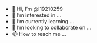 - 👋 Hi, I’m @l19210259
- 👀 I’m interested in ...
- 🌱 I’m currently learning ...
- 💞️ I’m looking to collaborate on ...
- 📫 How to reach me ...

<!---
l19210259/l19210259 is a ✨ special ✨ repository because its `README.md` (this file) appears on your GitHub profile.
You can click the Preview link to take a look at your changes.
--->
